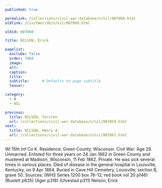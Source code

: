 ```yaml
---
published: true

permalink: /collections/civil-war-database/n/nil/007060.html
oldlink: /CivilWar/db/n/nil/007060.html

oldid: 007060

title: NILSON, Erick

pagelist:
  exclude: false
  order: 7060
  image: 
  alt:
  caption:
  title:
  subtitle:      # Defaults to page subtitle
  teaser:

category: 
  - N 
  - NIL

previous:
  title: NILSEN, Torsten
  url: /collections/civil-war-database/n/nil/007059.html  
next:
  title: NILSON, Henry A.
  url: /collections/civil-war-database/n/nil/007061.html   
---
```

WI 15th Inf Co K. Residence: Green County, Wisconsin. Civil War: Age 29. Unmarried. Enlisted for three years on 24 Jan 1862 in Green County and mustered at Madison, Wisconsin, 11 Feb 1862. Private. He was sick several times in various places. Died of disease in the general hospital in Louisville, Kentucky, on 9 Apr 1864. Buried in Cave Hill Cemetery, Louisville; section B, grave 50. Sources: (WHS Series 1200 box 76-12; red book vol 20 p146) (Buslett p635) (Ager p318) (Ulvestad p311) &#147;Nelson, Erick&#148;